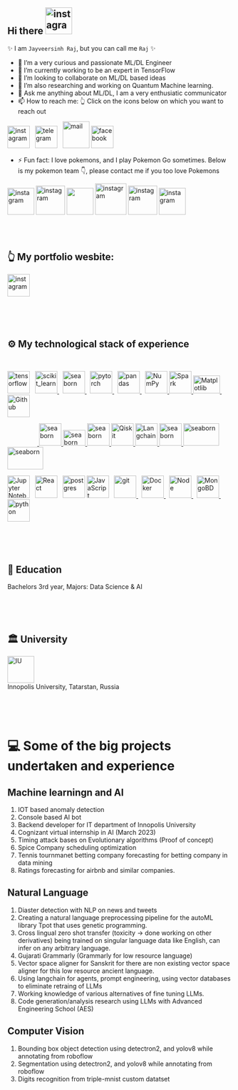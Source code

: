 ## Hi there <a href="https://www.instagram.com/jayveersinh_raj/" target="_blank" rel="noreferrer"> <img src="https://media2.giphy.com/media/JZcBG7iOpuN7LnArcv/200w.webp?cid=ecf05e47npo03wxgakvj997t9exebzioo3mcn5psgrr01p28&rid=200w.webp&ct=s" alt="instagram" width="60" height="60"/></a>

✨ I am `Jayveersinh Raj`, but you can call me `Raj` ✨


- 🔭 I’m a very curious and passionate ML/DL Engineer
- 🌱 I’m currently working to be an expert in TensorFlow
- 👯 I’m looking to collaborate on ML/DL based ideas
- 🤔 I’m also researching and working on Quantum Machine learning.
- 💬 Ask me anything about ML/DL, I am a very enthusiatic communicator
- 📫 How to reach me: 👆 Click on the icons below on which you want to reach out

 <a href="https://www.instagram.com/jayveersinh_raj/" target="_blank" rel="noreferrer"> <img src="https://media4.giphy.com/media/eTtXHP8CyQHHa4M8EM/200w.webp?cid=ecf05e47w70y4ti9kcbgc0d174dub29rv6s4yhuhbh00709m&rid=200w.webp&ct=s" alt="instagram" width="50" height="50"/></a>   &nbsp;   <a href="https://t.me/Jayveersinh_Raj" target="_blank" rel="noreferrer"> <img src="https://c.tenor.com/s-XyqNCtw7QAAAAi/telegram.gif" alt="telegram" width="50" height="50"/></a> &nbsp; <a href="mailto:jayveersinhraj53@gmail.com" target="_blank" rel="noreferrer"> <img src="https://media4.giphy.com/media/KxlbRn0HuTW7gZID83/giphy.webp?cid=ecf05e478tpxg3xdjlmb9f8nptfokgkhk2v6kfmfxnrj8n5g&rid=giphy.webp&ct=s" alt="mail" width="60" height="60"/></a> <a href="https://www.facebook.com/jayveersinh.raj.96/" target="_blank" rel="noreferrer"> <img src="https://media3.giphy.com/media/uxPlGvoc1TlgPF0deH/200w.webp?cid=ecf05e47z5k3a32t04ano55a5ulic1ictlezlo8raya2l9h4&rid=200w.webp&ct=s" alt="facebook" width="50" height="50"/></a> 

- ⚡ Fun fact: I love pokemons, and I play Pokemon Go sometimes. Below is my pokemon team 👇, 
                please contact me if you too love Pokemons

<a href="https://www.instagram.com/jayveersinh_raj/" target="_blank" rel="noreferrer"> <img src="https://media4.giphy.com/media/1DKTZfbVTEVhZzLvf7/200w.webp?cid=ecf05e4731v2z6673faxjq2u7zudlcr7f4sskwswk9b7713f&rid=200w.webp&ct=s" alt="instagram" width="60" height="60"/></a> <a href="https://www.instagram.com/jayveersinh_raj/" target="_blank" rel="noreferrer"> <img src="https://media0.giphy.com/media/a2lgF2L8aCZkSaFbsf/200w.webp?cid=ecf05e479wws39igt6nsfhswl2ao7zhg5c8pry08c6epps0b&ep=v1_stickers_search&rid=200w.webp&ct=s" alt="instagram" width="65" height="65"/></a> <a href="https://www.instagram.com/jayveersinh_raj/" target="_blank" rel="noreferrer"> <img src="https://media1.giphy.com/media/5QgvJuOFbSbsM5PptG/200w.webp?cid=ecf05e47txbcokdwiod7mrxd9dbrz9nrtwi9etvvdhxdr0ni&rid=200w.webp&ct=s" width="60" height="60"/></a> <a href="https://www.instagram.com/jayveersinh_raj/" target="_blank" rel="noreferrer"><img src="https://media0.giphy.com/media/OESKlAv80kLphyrMQc/200w.webp?cid=ecf05e47nuioofdhn8iwzd8ywxflbnh6y0vgzndtsd2punto&rid=200w.webp&ct=s" alt="instagram" width="70" height="70"/></a> <a href="https://www.instagram.com/jayveersinh_raj/" target="_blank" rel="noreferrer"><img src="https://media1.giphy.com/media/jv12lWXeYBt6R2QLzm/200w.webp?cid=ecf05e47qjkge4guwf5zvx4iqjwl9054kcgjbb556sajnt1k&rid=200w.webp&ct=s" alt="instagram" width="65" height="65"/></a> <a href="https://www.instagram.com/jayveersinh_raj/" target="_blank" rel="noreferrer"><img src="https://c.tenor.com/CK9my8e9OR0AAAAj/dahii-gallade.gif" alt="instagram" width="60" height="60"/></a>

<br>
<br>

## 👆 My portfolio wesbite: 

<a href="https://jayveersinh-raj.github.io/" target="_blank" rel="noreferrer"> <img src="https://media2.giphy.com/media/YULPJoecGetvtOm1H0/giphy.gif?cid=ecf05e47j3nzhrs4bckt9i0g1p4a68un5d825yuotmuh02sd&ep=v1_stickers_search&rid=giphy.gif&ct=s" alt="instagram" width="50" height="50"/></a>

<br>
<br>
<br>

## ⚙ My technological stack of experience
<br>
<p align="left">
<a href="https://www.tensorflow.org" target="_blank" rel="noreferrer"> <img src="https://media3.giphy.com/media/SU2ic3wTfuC6JhD1lA/giphy.webp?cid=ecf05e47hpmrfe46yfbz14y8p6wkjqg4kj5hjpffjn2zan9d&rid=giphy.webp&ct=s" alt="tensorflow" width="50" height="50"/></a> &nbsp; <a href="https://scikit-learn.org/" target="_blank" rel="noreferrer"> <img src="https://upload.wikimedia.org/wikipedia/commons/0/05/Scikit_learn_logo_small.svg" alt="scikit_learn" width="50" height="50"/> </a> &nbsp; <a href="https://seaborn.pydata.org/" target="_blank" rel="noreferrer"> <img src="https://seaborn.pydata.org/_images/logo-mark-lightbg.svg" alt="seaborn" width="50" height="50"/> </a> &nbsp; <a href="https://pytorch.org/" target="_blank" rel="noreferrer"> <img src="https://www.vectorlogo.zone/logos/pytorch/pytorch-icon.svg" alt="pytorch" width="50" height="50"/> </a> &nbsp; <a href="https://pandas.pydata.org/" target="_blank" rel="noreferrer"> <img src="https://media0.giphy.com/media/p7l6subf8WlFK/200.webp?cid=ecf05e472j8ufhiqbsz74tfghvw67xyg4skm5z8ejqldvg6f&rid=200.webp&ct=s" alt="pandas" width="50" height="50"/> </a> &nbsp; <a href="https://numpy.org/doc/" target="_blank" rel="noreferrer"> <img src="https://www.vectorlogo.zone/logos/numpy/numpy-icon.svg" alt="NumPy" width="50" height="50"/> </a>  <a href="https://spark.apache.org/docs/latest/api/python/" target="_blank" rel="noreferrer"> <img src="https://www.vectorlogo.zone/logos/apache_spark/apache_spark-ar21.svg" alt="Spark" width="50" height="50"/> </a> <a href="https://matplotlib.org/stable/index.html" target="_blank" rel="noreferrer"> <img src="https://seeklogo.com/images/M/matplotlib-logo-AEB3DC9BB4-seeklogo.com.png" alt="Matplotlib" width="60" height="40"/> </a>  &nbsp;  <a href="https://github.com/Jayveersinh-Raj" target="_blank" rel="noreferrer"> <img src="https://media3.giphy.com/media/KzJkzjggfGN5Py6nkT/200.webp?cid=ecf05e475lboadlycpr8ejchbq584fcya6227vclc9oldkp7&rid=200.webp&ct=s" alt="Github" width="50" height="50"/> </a>
 

&nbsp; &nbsp; &nbsp; &nbsp; &nbsp; &nbsp; &nbsp; &nbsp; &nbsp;<a href="https://onnxruntime.ai/docs/" target="_blank" rel="noreferrer"> <img src="https://user-images.githubusercontent.com/69463767/236397772-a168be52-a8ce-46ce-94fd-d7f696be34e5.gif" alt="seaborn" width="50" height="50"/> </a>
<a href="https://streamlit.io/" target="_blank" rel="noreferrer"> <img src="https://user-images.githubusercontent.com/69463767/235664976-da8d40b1-9332-48f9-a73f-bd62c7060b32.png" alt="seaborn" width="50" height="35"/> </a>
<a href="https://onnx.ai/" target="_blank" rel="noreferrer"> <img src="https://www.vectorlogo.zone/logos/onnxai/onnxai-icon.svg" alt="seaborn" width="50" height="50"/> <a href="https://qiskit.org/textbook/preface.html" target="_blank" rel="noreferrer"> <img src="https://user-images.githubusercontent.com/69463767/188850895-a000bfee-3a99-41be-a180-652853fbf232.gif" alt="Qiskit" width="50" height="50"/> </a><a href="https://python.langchain.com/en/latest/index.html" target="_blank" rel="noreferrer"> <img src="https://user-images.githubusercontent.com/69463767/235441540-4f8c8e2c-c0d9-4862-a34c-0a549b614b41.gif" alt="Langchain" width="50" height="50"/> </a> <a href="https://developer.nvidia.com/cuda-toolkit" target="_blank" rel="noreferrer"> <img src="https://www.svgrepo.com/show/373541/cuda.svg" alt="seaborn" width="50" height="50"/> </a>
<a href="https://developer.nvidia.com/tensorrt" target="_blank" rel="noreferrer"> <img src="https://user-images.githubusercontent.com/69463767/235667402-0584035a-8ce6-4d6b-ae66-66c8ff6c084c.png" alt="seaborn" width="80" height="50"/> </a><a href="https://fastapi.tiangolo.com/lo/" target="_blank" rel="noreferrer"> <img src="https://cdn.worldvectorlogo.com/logos/fastapi-1.svg" alt="seaborn" width="80" height="50"/> </a>
 
<a href="https://jupyter.org/" target="_blank" rel="noreferrer"> <img alt="Jupyter Notebook" width="50" height="50" src="https://img.icons8.com/fluency/344/jupyter.png"></a> &nbsp; <a href="https://reactjs.org/docs/getting-started.html" target="_blank" rel="noreferrer"> <img alt="React" width="50" height="50" src="https://media3.giphy.com/media/eNAsjO55tPbgaor7ma/200w.webp?cid=ecf05e47xgjadiso624stjb4qu4yvdu57rpz12lk0d6t38qk&rid=200w.webp&ct=s"></a>  &nbsp;  <a href="https://www.postgresql.org/docs/" target="_blank" rel="noreferrer"><img alt="postgres" width="50" height="50" src="https://img.icons8.com/color/344/postgreesql.png" /></a> <a href="https://developer.mozilla.org/en-US/docs/Web/JavaScript" target="_blank" rel="noreferrer"> <img src="https://media1.giphy.com/media/ln7z2eWriiQAllfVcn/200w.webp?cid=ecf05e47v32fb9lwgerup3mp93jolrnmadrswh6lek4qz0pu&rid=200w.webp&ct=s" alt="JavaScript" width="50" height="50"/></a> &nbsp; <a href="https://git-scm.com/" target="_blank" rel="noreferrer"> <img src="https://www.vectorlogo.zone/logos/git-scm/git-scm-icon.svg" alt="git" width="50" height="50"/> </a>  &nbsp;  <a href="https://docs.docker.com/" target="_blank" rel="noreferrer"> <img src="https://media0.giphy.com/media/RDgDB1Bqo6sQnHOVZf/200w.webp?cid=ecf05e47oiplmewdzm524ug3f7xmwi3otqau3389qsvxv7y9&rid=200w.webp&ct=s" alt="Docker" width="50" height="50"/> </a>    &nbsp;   <a href="https://nodejs.org/en/docs/" target="_blank" rel="noreferrer"> <img src="https://img.icons8.com/color/344/nodejs.png" alt="Node" width="50" height="50"/> </a> &nbsp; <a href="https://www.mongodb.com/docs/" target="_blank" rel="noreferrer"> <img src="https://cdn.iconscout.com/icon/free/png-128/mongodb-5-1175140.png" alt="MongoBD" width="50" height="50"/> </a>   &nbsp;       <a href="https://www.python.org" target="_blank" rel="noreferrer"> <img src="https://media3.giphy.com/media/LMt9638dO8dftAjtco/200.webp?cid=ecf05e473jsalgnr0edawythfdeh3o2gnrisk725vn7x9n72&rid=200.webp&ct=s" alt="python" width="50" height="50"/> </a>    </p>
 



<br>
<br>
<br>

## 📖 Education 
 Bachelors 3rd year, Majors: Data Science & AI
 
<br>
<br>
<br>

## 🏛️ University
 <a href="https://innopolis.university/en/" target="_blank" rel="noreferrer"> <img src="https://user-images.githubusercontent.com/69463767/186536698-346a6c35-a42f-4726-9377-94d56e92b1ec.png" alt="IU" width="60" height="60"/></a><br>
 Innopolis University, Tatarstan, Russia  

<br>
<br>
<br>
 
 # 💻 Some of the big projects undertaken and experience
 ## Machine learningn and AI
  1. IOT based anomaly detection
  3. Console based AI bot
  4. Backend developer for IT department of Innopolis University
  5. Cognizant virtual internship in AI (March 2023) 
  6. Timing attack bases on Evolutionary algorithms (Proof of concept) 
  7. Spice Company scheduling optimization
  8. Tennis tournmanet betting company forecasting for betting company in data mining
  9. Ratings forecasting for airbnb and similar companies.

## Natural Language 
  1. Diaster detection with NLP on news and tweets
  2. Creating a natural language preprocessing pipeline for the autoML library Tpot that uses genetic programming.
  3. Cross lingual zero shot transfer (toxicity &rarr; done working on other derivatives) being trained on singular language data like English, can infer on any arbitrary language.
  4. Gujarati Grammarly (Grammarly for low resource language)
  5. Vector space aligner for Sanskrit for there are non existing vector space aligner for this low resource ancient language.
  6. Using langchain for agents, prompt engineering, using vector databases to eliminate retraing of LLMs
  7. Working knowledge of various alternatives of fine tuning LLMs.
  8. Code generation/analysis research using LLMs with Advanced Engineering School (AES)

## Computer Vision
1. Bounding box object detection using detectron2, and yolov8 while annotating from roboflow
2. Segmentation using detectron2, and yolov8 while annotating from roboflow
3. Digits recognition from triple-mnist custom datatset
